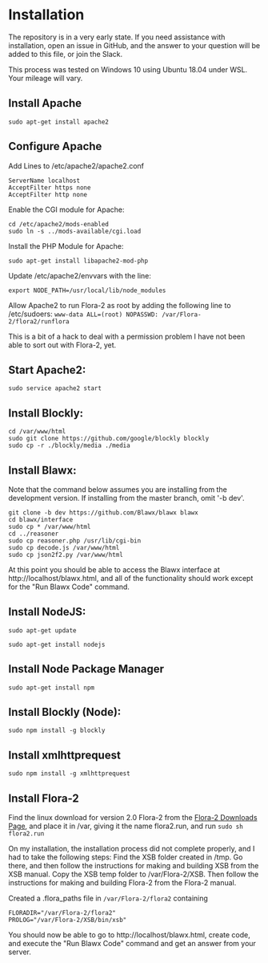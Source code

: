 # Installation

The repository is in a very early state. If you need assistance with installation, open an issue in GitHub,
and the answer to your question will be added to this file, or join the Slack.

This process was tested on Windows 10 using Ubuntu 18.04 under WSL. Your mileage will vary.

## Install Apache
`sudo apt-get install apache2`

## Configure Apache
Add Lines to /etc/apache2/apache2.conf

```
ServerName localhost
AcceptFilter https none
AcceptFilter http none
```

Enable the CGI module for Apache:

```
cd /etc/apache2/mods-enabled
sudo ln -s ../mods-available/cgi.load
```

Install the PHP Module for Apache:

`sudo apt-get install libapache2-mod-php`

Update /etc/apache2/envvars with the line:

`export NODE_PATH=/usr/local/lib/node_modules`

Allow Apache2 to run Flora-2 as root by adding the following line to /etc/sudoers:
`www-data ALL=(root) NOPASSWD: /var/Flora-2/flora2/runflora`

This is a bit of a hack to deal with a permission problem I have not been able to sort out with Flora-2, yet.

## Start Apache2:
`sudo service apache2 start`

## Install Blockly:
```
cd /var/www/html
sudo git clone https://github.com/google/blockly blockly
sudo cp -r ./blockly/media ./media
```

## Install Blawx:
Note that the command below assumes you are installing from the development version.
If installing from the master branch, omit '-b dev'.
```
git clone -b dev https://github.com/Blawx/blawx blawx
cd blawx/interface
sudo cp * /var/www/html
cd ../reasoner
sudo cp reasoner.php /usr/lib/cgi-bin
sudo cp decode.js /var/www/html
sudo cp json2f2.py /var/www/html
```

At this point you should be able to access the Blawx interface at http://localhost/blawx.html, and all of the functionality
should work except for the "Run Blawx Code" command.

## Install NodeJS:
`sudo apt-get update`

`sudo apt-get install nodejs`

## Install Node Package Manager
`sudo apt-get install npm`

## Install Blockly (Node):
```
sudo npm install -g blockly
```

## Install xmlhttprequest
`sudo npm install -g xmlhttprequest`

## Install Flora-2
Find the linux download for version 2.0 Flora-2 from the [Flora-2 Downloads Page](http://flora.sourceforge.net/download.html),
and place it in /var, giving it the name flora2.run, and run
`sudo sh flora2.run`

On my installation, the installation process did not complete properly, and I had to take the following steps:
Find the XSB folder created in /tmp. Go there, and then follow the instructions for making and building XSB from the XSB manual.
Copy the XSB temp folder to /var/Flora-2/XSB.
Then follow the instructions for making and building Flora-2 from the Flora-2 manual.

Created a .flora_paths file in `/var/Flora-2/flora2` containing
```
FLORADIR="/var/Flora-2/flora2"
PROLOG="/var/Flora-2/XSB/bin/xsb"
```

You should now be able to go to http://localhost/blawx.html, create code, and execute the "Run Blawx Code" command and get an answer from your server.
